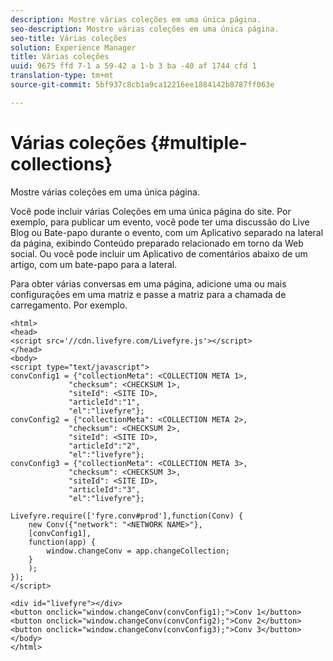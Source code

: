 ```yaml
---
description: Mostre várias coleções em uma única página.
seo-description: Mostre várias coleções em uma única página.
seo-title: Várias coleções
solution: Experience Manager
title: Várias coleções
uuid: 9675 ffd 7-1 a 59-42 a 1-b 3 ba -40 af 1744 cfd 1
translation-type: tm+mt
source-git-commit: 5bf937c8cb1a9ca12216ee1884142b8787ff063e

---
```



# Várias coleções {#multiple-collections}

Mostre várias coleções em uma única página.

Você pode incluir várias Coleções em uma única página do site. Por exemplo, para publicar um evento, você pode ter uma discussão do Live Blog ou Bate-papo durante o evento, com um Aplicativo separado na lateral da página, exibindo Conteúdo preparado relacionado em torno da Web social. Ou você pode incluir um Aplicativo de comentários abaixo de um artigo, com um bate-papo para a lateral.

Para obter várias conversas em uma página, adicione uma ou mais configurações em uma matriz e passe a matriz para a chamada de carregamento. Por exemplo.

```
<html> 
<head> 
<script src='//cdn.livefyre.com/Livefyre.js'></script> 
</head> 
<body> 
<script type="text/javascript"> 
convConfig1 = {"collectionMeta": <COLLECTION META 1>, 
             "checksum": <CHECKSUM 1>, 
             "siteId": <SITE ID>, 
             "articleId":"1", 
             "el":"livefyre"}; 
convConfig2 = {"collectionMeta": <COLLECTION META 2>, 
             "checksum": <CHECKSUM 2>, 
             "siteId": <SITE ID>, 
             "articleId":"2", 
             "el":"livefyre"}; 
convConfig3 = {"collectionMeta": <COLLECTION META 3>, 
             "checksum": <CHECKSUM 3>, 
             "siteId": <SITE ID>, 
             "articleId":"3", 
             "el":"livefyre"}; 
  
Livefyre.require(['fyre.conv#prod'],function(Conv) { 
    new Conv({"network": "<NETWORK NAME>"}, 
    [convConfig1], 
    function(app) {  
        window.changeConv = app.changeCollection; 
    } 
    ); 
}); 
</script> 
  
<div id="livefyre"></div> 
<button onclick="window.changeConv(convConfig1);">Conv 1</button> 
<button onclick="window.changeConv(convConfig2);">Conv 2</button> 
<button onclick="window.changeConv(convConfig3);">Conv 3</button> 
</body> 
</html>
```
